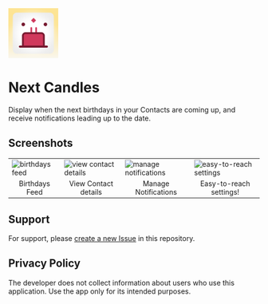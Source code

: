<img src="https://github.com/fraander/next-candles/blob/main/Next%20Candles/Next%20Candles/Assets.xcassets/AppIcon.appiconset/256.png" height="auto" width="100"/>

# Next Candles
Display when the next birthdays in your Contacts are coming up, and receive notifications leading up to the date.

## Screenshots
<table>
  <tr>
    <td>
      <img width="150" alt="birthdays feed" src="https://github.com/fraander/next-candles/assets/57777918/bb75619b-6f1c-49bd-b977-aabe5ddd0ae9">
    </td>
    <td>
      <img width="150" alt="view contact details" src="https://github.com/fraander/next-candles/assets/57777918/ad48bc1d-b1ce-44e8-9dbe-5844bf226ebf">
    </td>
    <td>
      <img width="150" alt="manage notifications" src="https://github.com/fraander/next-candles/assets/57777918/966d3b25-2ccb-48fb-ba07-8575c193dd03">
    </td>
    <td>
      <img width="150" alt="easy-to-reach settings" src="https://github.com/fraander/next-candles/assets/57777918/dc100700-739a-442a-a562-bdc392628b18">
    </td>
  </tr>
   <tr>
     <td align="center">Birthdays Feed</td>
     <td align="center">View Contact details</td>
     <td align="center">Manage Notifications</td>
     <td align="center">Easy-to-reach settings!</td>
  </tr>
 </table>

## Support
For support, please [create a new Issue](https://github.com/fraander/next-candles/issues/new/choose) in this repository.

 ## Privacy Policy
 The developer does not collect information about users who use this application. Use the app only for its intended purposes.

